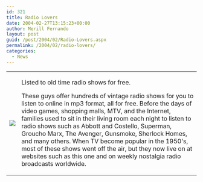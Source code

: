 ```yaml
---
id: 321
title: Radio Lovers
date: 2004-02-27T13:15:23+00:00
author: Merill Fernando
layout: post
guid: /post/2004/02/Radio-Lovers.aspx
permalink: /2004/02/radio-lovers/
categories:
  - News
---
```

<body xmlns="http://www.w3.org/1999/xhtml">
    <table>
        <tbody>
            <tr>
                <td>
                    <img src="http://www.radiolovers.com/images/mic.gif" /> 
                </td>
                <td>
                    <p>
                        Listed to old time radio shows for free. 
                    </p>
                    <p>
                        These guys&#160;offer hundreds of vintage radio shows for you to listen to online
                        in mp3 format, all for free. Before the days of video games, shopping malls, MTV,
                        and the Internet, families used to sit in their living room each night to listen to
                        radio shows such as Abbott and Costello, Superman, Groucho Marx, The Avenger, Gunsmoke,
                        Sherlock Homes, and many others. When TV become popular in the 1950's, most of these
                        shows went off the air, but they now live on at websites such as this one and on weekly
                        nostalgia radio broadcasts worldwide. 
                    </p>
                </td>
            </tr>
        </tbody>
    </table>
</body>
